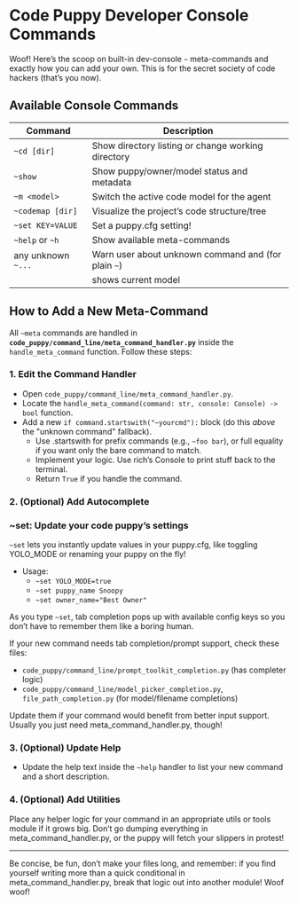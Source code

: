 # Code Puppy Developer Console Commands

Woof! Here’s the scoop on built-in dev-console `~` meta-commands and exactly how you can add your own. This is for the secret society of code hackers (that’s you now).

## Available Console Commands

| Command             | Description                                              |
|---------------------|----------------------------------------------------------|
| `~cd [dir]`         | Show directory listing or change working directory       |
| `~show`             | Show puppy/owner/model status and metadata              |
| `~m <model>`        | Switch the active code model for the agent              |
| `~codemap [dir]`    | Visualize the project’s code structure/tree             |
| `~set KEY=VALUE`      | Set a puppy.cfg setting!                                 |
| `~help` or `~h`     | Show available meta-commands                            |
| any unknown `~...`  | Warn user about unknown command and (for plain `~`)     |
|                     | shows current model                                     |

## How to Add a New Meta-Command

All `~meta` commands are handled in **`code_puppy/command_line/meta_command_handler.py`** inside the `handle_meta_command` function. Follow these steps:

### 1. Edit the Command Handler
- Open `code_puppy/command_line/meta_command_handler.py`.
- Locate the `handle_meta_command(command: str, console: Console) -> bool` function.
- Add a new `if command.startswith("~yourcmd"):` block (do this _above_ the "unknown command" fallback).
    - Use .startswith for prefix commands (e.g., `~foo bar`), or full equality if you want only the bare command to match.
    - Implement your logic. Use rich’s Console to print stuff back to the terminal.
    - Return `True` if you handle the command.

### 2. (Optional) Add Autocomplete

### ~set: Update your code puppy’s settings

`~set` lets you instantly update values in your puppy.cfg, like toggling YOLO_MODE or renaming your puppy on the fly!

- Usage:
  - `~set YOLO_MODE=true`
  - `~set puppy_name Snoopy`
  - `~set owner_name="Best Owner"`

As you type `~set`, tab completion pops up with available config keys so you don’t have to remember them like a boring human.

If your new command needs tab completion/prompt support, check these files:
- `code_puppy/command_line/prompt_toolkit_completion.py` (has completer logic)
- `code_puppy/command_line/model_picker_completion.py`, `file_path_completion.py` (for model/filename completions)

Update them if your command would benefit from better input support. Usually you just need meta_command_handler.py, though!

### 3. (Optional) Update Help
- Update the help text inside the `~help` handler to list your new command and a short description.

### 4. (Optional) Add Utilities
Place any helper logic for your command in an appropriate utils or tools module if it grows big. Don’t go dumping everything in meta_command_handler.py, or the puppy will fetch your slippers in protest!


---

Be concise, be fun, don’t make your files long, and remember: if you find yourself writing more than a quick conditional in meta_command_handler.py, break that logic out into another module! Woof woof!
